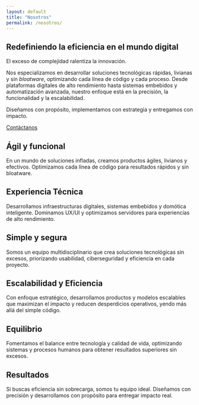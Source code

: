 ```yaml
---
layout: default
title: "Nosotros"
permalink: /nosotros/
---
```

<section class="hero-section">
	<div class="hero-container">
		<div class="hero-content home">
			<div class="home-hero-text-cta">
				<h1>Redefiniendo la eficiencia en el mundo digital</h1>
				<p class="hero-description">El exceso de complejidad ralentiza la innovación. 
				</p>
				<p class="hero-description">
					Nos especializamos en desarrollar soluciones tecnológicas rápidas, livianas y sin <i>bloatware</i>, optimizando cada línea de código y cada proceso. Desde plataformas digitales de alto rendimiento hasta sistemas embebidos y automatización avanzada, nuestro enfoque está en la precisión, la funcionalidad y la escalabilidad.		
				</p>
				<p class="hero-description">
					Diseñamos con propósito, implementamos con estrategia y entregamos con impacto.
				</p>
				<div class="hero-button-wrapper">
					<a href="#" class="hero-button">Contáctanos</a>
				</div>
			</div>
			<div class="mosaic-img-wrapper">
				<div class="mosaic-column column1">
					<div class="item">
						<div class="img1"></div>
					</div>
					<div class="item">
						<div class="img2"></div>
					</div>
				</div>
				<div class="mosaic-column">
					<div class="item">
						<div class="img3"></div>
					</div>
					<div class="item">
						<div class="img4"></div>
					</div>
				</div>
			</div>
		</div>
	</div>
</section>

<section class="features">
  <div class="features__container">
    <div class="feature-card card-1">
      <h2>Ágil y funcional</h2>
      <p>
        En un mundo de soluciones infladas, creamos productos ágiles, livianos y efectivos. Optimizamos cada línea de código para resultados rápidos y sin bloatware.
      </p>
    </div>
    <div class="feature-card card-2">
      <h2>Experiencia Técnica</h2>
      <p>
        Desarrollamos infraestructuras digitales, sistemas embebidos y domótica inteligente. Dominamos UX/UI y optimizamos servidores para experiencias de alto rendimiento.
      </p>
    </div>
    <div class="feature-card card-3">
      <h2>Simple y segura</h2>
      <p>
        Somos un equipo multidisciplinario que crea soluciones tecnológicas sin excesos, priorizando usabilidad, ciberseguridad y eficiencia en cada proyecto.
      </p>
    </div>
    <div class="feature-card card-4">
      <h2>Escalabilidad y Eficiencia</h2>
      <p>
        Con enfoque estratégico, desarrollamos productos y modelos escalables que maximizan el impacto y reducen desperdicios operativos, yendo más allá del simple código.
      </p>
    </div>
    <div class="feature-card card-5">
      <h2>Equilibrio</h2>
      <p>
        Fomentamos el balance entre tecnología y calidad de vida, optimizando sistemas y procesos humanos para obtener resultados superiores sin excesos.
      </p>
    </div>
    <div class="feature-card card-6">
      <h2>Resultados</h2>
      <p>
        Si buscas eficiencia sin sobrecarga, somos tu equipo ideal. Diseñamos con precisión y desarrollamos con propósito para entregar impacto real.
      </p>
    </div>
  </div>
</section>